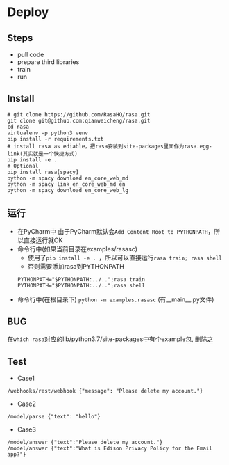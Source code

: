 # Deploy
## Steps
- pull code
- prepare third libraries
- train
- run
## Install
```
# git clone https://github.com/RasaHQ/rasa.git  
git clone git@github.com:qianweicheng/rasa.git
cd rasa
virtualenv -p python3 venv
pip install -r requirements.txt
# install rasa as ediable，把rasa安装到site-packages里面作为rasa.egg-link(其实就是一个快捷方式)
pip install -e .
# Optional
pip install rasa[spacy]  
python -m spacy download en_core_web_md  
python -m spacy link en_core_web_md en  
python -m spacy download en_core_web_lg
```
## 运行
- 在PyCharm中
    由于PyCharm默认会`Add Content Root to PYTHONPATH`，所以直接运行就OK
- 命令行中(如果当前目录在examples/rasasc)
    - 使用了`pip install -e . `，所以可以直接运行`rasa train; rasa shell`
    - 否则需要添加rasa到PYTHONPATH
    ```
    PYTHONPATH="$PYTHONPATH:../..";rasa train
    PYTHONPATH="$PYTHONPATH:../..";rasa shell
    ```
- 命令行中(在根目录下)
    `python -m examples.rasasc` (有__main__.py文件)
## BUG 
在`which rasa`对应的lib/python3.7/site-packages中有个example包, 删除之
## Test
- Case1
```
/webhooks/rest/webhook {"message": "Please delete my account."}
```
- Case2
```
/model/parse {"text": "hello"}
```
- Case3
```
/model/answer {"text":"Please delete my account."} 
/model/answer {"text":"What is Edison Privacy Policy for the Email app?"}
```
